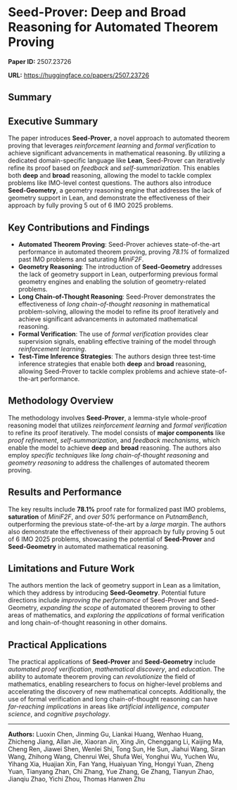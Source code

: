 # Seed-Prover: Deep and Broad Reasoning for Automated Theorem Proving

**Paper ID:** 2507.23726

**URL:** https://huggingface.co/papers/2507.23726

## Summary

## Executive Summary
The paper introduces **Seed-Prover**, a novel approach to automated theorem proving that leverages *reinforcement learning* and *formal verification* to achieve significant advancements in mathematical reasoning. By utilizing a dedicated domain-specific language like **Lean**, Seed-Prover can iteratively refine its proof based on *feedback* and *self-summarization*. This enables both **deep** and **broad** reasoning, allowing the model to tackle complex problems like IMO-level contest questions. The authors also introduce **Seed-Geometry**, a geometry reasoning engine that addresses the lack of geometry support in Lean, and demonstrate the effectiveness of their approach by fully proving 5 out of 6 IMO 2025 problems.

## Key Contributions and Findings
* **Automated Theorem Proving**: Seed-Prover achieves state-of-the-art performance in automated theorem proving, proving *78.1%* of formalized past IMO problems and saturating *MiniF2F*.
* **Geometry Reasoning**: The introduction of **Seed-Geometry** addresses the lack of geometry support in Lean, outperforming previous formal geometry engines and enabling the solution of geometry-related problems.
* **Long Chain-of-Thought Reasoning**: Seed-Prover demonstrates the effectiveness of *long chain-of-thought reasoning* in mathematical problem-solving, allowing the model to refine its proof iteratively and achieve significant advancements in automated mathematical reasoning.
* **Formal Verification**: The use of *formal verification* provides clear supervision signals, enabling effective training of the model through *reinforcement learning*.
* **Test-Time Inference Strategies**: The authors design three test-time inference strategies that enable both **deep** and **broad** reasoning, allowing Seed-Prover to tackle complex problems and achieve state-of-the-art performance.

## Methodology Overview
The methodology involves **Seed-Prover**, a lemma-style whole-proof reasoning model that utilizes *reinforcement learning* and *formal verification* to refine its proof iteratively. The model consists of **major components** like *proof refinement*, *self-summarization*, and *feedback mechanisms*, which enable the model to achieve **deep** and **broad** reasoning. The authors also employ *specific techniques* like *long chain-of-thought reasoning* and *geometry reasoning* to address the challenges of automated theorem proving.

## Results and Performance
The key results include **78.1%** proof rate for formalized past IMO problems, **saturation** of *MiniF2F*, and *over 50%* performance on *PutnamBench*, outperforming the previous state-of-the-art by a *large margin*. The authors also demonstrate the effectiveness of their approach by fully proving 5 out of 6 IMO 2025 problems, showcasing the potential of **Seed-Prover** and **Seed-Geometry** in automated mathematical reasoning.

## Limitations and Future Work
The authors mention the lack of geometry support in Lean as a limitation, which they address by introducing **Seed-Geometry**. Potential future directions include *improving the performance* of Seed-Prover and Seed-Geometry, *expanding the scope* of automated theorem proving to other areas of mathematics, and *exploring the applications* of formal verification and long chain-of-thought reasoning in other domains.

## Practical Applications
The practical applications of **Seed-Prover** and **Seed-Geometry** include *automated proof verification*, *mathematical discovery*, and *education*. The ability to automate theorem proving can *revolutionize* the field of mathematics, enabling researchers to focus on higher-level problems and accelerating the discovery of new mathematical concepts. Additionally, the use of formal verification and long chain-of-thought reasoning can have *far-reaching implications* in areas like *artificial intelligence*, *computer science*, and *cognitive psychology*.

---

**Authors:** Luoxin Chen, Jinming Gu, Liankai Huang, Wenhao Huang, Zhicheng Jiang, Allan Jie, Xiaoran Jin, Xing Jin, Chenggang Li, Kaijing Ma, Cheng Ren, Jiawei Shen, Wenlei Shi, Tong Sun, He Sun, Jiahui Wang, Siran Wang, Zhihong Wang, Chenrui Wei, Shufa Wei, Yonghui Wu, Yuchen Wu, Yihang Xia, Huajian Xin, Fan Yang, Huaiyuan Ying, Hongyi Yuan, Zheng Yuan, Tianyang Zhan, Chi Zhang, Yue Zhang, Ge Zhang, Tianyun Zhao, Jianqiu Zhao, Yichi Zhou, Thomas Hanwen Zhu
